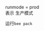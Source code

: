 <!--
 * @Description: 
 * @Author: neozhang
 * @Date: 2021-12-30 21:14:23
 * @LastEditors: neozhang
 * @LastEditTime: 2021-12-30 21:15:35
-->

runmode = prod  
表示 生产模式  

运行`bee pack`